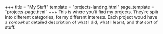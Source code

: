 +++
title = "My Stuff"
template = "projects-landing.html"
page_template = "projects-page.html"
+++
This is where you'll find my projects. They're split into different categories, for my different interests. Each project would have a *somewhat* detailed description of what I did, what I learnt, and that sort of stuff. 

